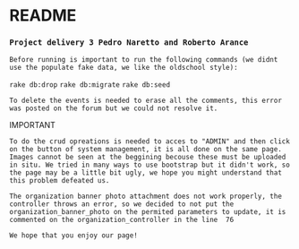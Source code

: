# README
### `Project delivery 3 Pedro Naretto and Roberto Arance`
`Before running is important to run the following commands (we didnt use the populate fake data, we like the oldschool style):`

`rake db:drop` `rake db:migrate` `rake db:seed`

`To delete the events is needed to erase all the comments, this error was posted on the forum but we could not resolve it.`

IMPORTANT

`To do the crud opreations is needed to acces to "ADMIN" and then click on the button of system management, it is all done on the same page. Images cannot be seen at the beggining becouse these must be uploaded in situ. We tried in many ways to use bootstrap but it didn't work, so the page may be a little bit ugly, we hope you might understand that this problem defeated us.`

`The organization banner photo attachment does not work properly, the controller throws an error, so we decided to not put the organization_banner_photo on the permited parameters to update, it is commented on the organization_controller in the line  76`

`We hope that you enjoy our page!`
###
